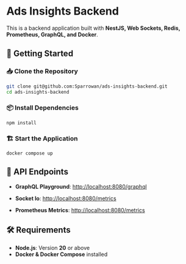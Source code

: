# Ads Insights Backend

This is a backend application built with **NestJS, Web Sockets,  Redis, Prometheus, GraphQL, and Docker**.

## 🚀 Getting Started

### 📥 Clone the Repository
```sh
git clone git@github.com:Sparrowan/ads-insights-backend.git
cd ads-insights-backend
```
### 📦 Install Dependencies

```
npm install
```

### 🏗 Start the Application

```
docker compose up
```
## 🔗 API Endpoints

- **GraphQL Playground**: [http://localhost:8080/graphql](http://localhost:8080/graphql)  

- **Socket Io**: [http://localhost:8080/metrics](http://localhost:8080) 
- **Prometheus Metrics**: [http://localhost:8080/metrics](http://localhost:8080/metrics)  

## 🛠 Requirements

- **Node.js**: Version **20** or above  
- **Docker & Docker Compose** installed  

